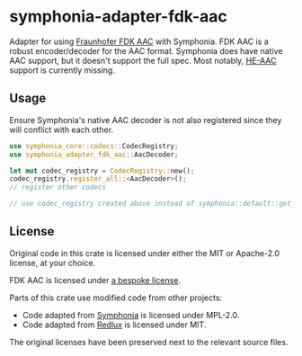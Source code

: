 # symphonia-adapter-fdk-aac

Adapter for using [Fraunhofer FDK AAC](https://github.com/haileys/fdk-aac-rs)
with Symphonia. FDK AAC is a robust encoder/decoder for the AAC format.
Symphonia does have native AAC support, but it doesn't support the full spec.
Most notably,
[HE-AAC](https://en.wikipedia.org/wiki/High-Efficiency_Advanced_Audio_Coding)
support is currently missing.

## Usage

Ensure Symphonia's native AAC decoder is not also registered since they will
conflict with each other.

```rust
use symphonia_core::codecs::CodecRegistry;
use symphonia_adapter_fdk_aac::AacDecoder;

let mut codec_registry = CodecRegistry::new();
codec_registry.register_all::<AacDecoder>();
// register other codecs

// use codec_registry created above instead of symphonia::default::get_codecs();
```

## License

Original code in this crate is licensed under either the MIT or Apache-2.0
license, at your choice.

FDK AAC is licensed under
[a bespoke license](https://fedoraproject.org/wiki/Licensing/FDK-AAC).

Parts of this crate use modified code from other projects:

- Code adapted from [Symphonia](https://github.com/pdeljanov/Symphonia) is
  licensed under MPL-2.0.
- Code adapted from [Redlux](https://github.com/probablykasper/redlux) is
  licensed under MIT.

The original licenses have been preserved next to the relevant source files.
